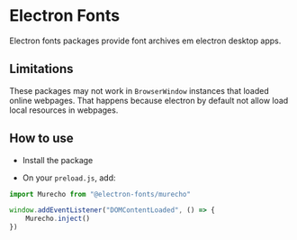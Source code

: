 # Electron Fonts

Electron fonts packages provide font archives em electron desktop apps.

## Limitations

These packages may not work in `BrowserWindow` instances that loaded online webpages. That happens because electron by default not allow load local resources in webpages.

## How to use

* Install the package

* On your `preload.js`, add:

```ts
import Murecho from "@electron-fonts/murecho"

window.addEventListener("DOMContentLoaded", () => {
    Murecho.inject()
})
```